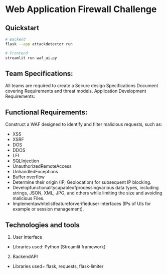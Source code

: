 # Web Application Firewall Challenge

## Quickstart

```bash
# Backend
flask --app attackdetector run

# Frontend
streamlit run waf_ui.py
```

## Team Specifications:

All teams are required to create a Secure design Specifications Document covering Requirements and threat models.
Application Development Requirements:

## Functional Requirements:

Construct a WAF designed to identify and filter malicious requests, such as:
- XSS
- XSRF
- DOS
- DDOS
- LFI
- SQLInjection
- UnauthorizedRemoteAccess
- UnhandledExceptions
- Buffer overflow
- Determine their origin (IP, Geolocation) for subsequent IP blocking.
- Developfunctionalitycapableofprocessingvarious data types, including strings, JSON, XML, JPG, and others while limiting the size and avoiding malicious Files.
- Implementawhitelistfeatureforverifieduser interfaces (IPs of UIs for example or session management).

## Technologies and tools


1.	User interface
-	Libraries used: Python (Streamlit framework)

2.	BackendAPI
-   Libraries used= flask, requests, flask-limiter
